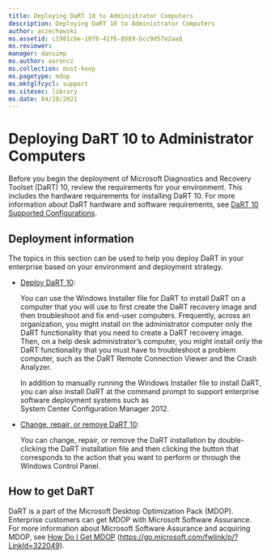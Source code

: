 ```yaml
---
title: Deploying DaRT 10 to Administrator Computers
description: Deploying DaRT 10 to Administrator Computers
author: aczechowski
ms.assetid: c1981cbe-10f8-41f6-8989-bcc9d57a2aa8
ms.reviewer: 
manager: dansimp
ms.author: aaroncz
ms.collection: must-keep
ms.pagetype: mdop
ms.mktglfcycl: support
ms.sitesec: library
ms.date: 04/20/2021
---
```


# Deploying DaRT 10 to Administrator Computers

Before you begin the deployment of Microsoft Diagnostics and Recovery Toolset (DaRT) 10, review the requirements for your environment. This includes the hardware requirements for installing DaRT 10. For more information about DaRT hardware and software requirements, see [DaRT 10 Supported Configurations](dart-10-supported-configurations.md).

## Deployment information

The topics in this section can be used to help you deploy DaRT in your enterprise based on your environment and deployment strategy.

- [Deploy DaRT 10](how-to-deploy-dart-10.md):

    You can use the Windows Installer file for DaRT to install DaRT on a computer that you will use to first create the DaRT recovery image and then troubleshoot and fix end-user computers. Frequently, across an organization, you might install on the administrator computer only the DaRT functionality that you need to create a DaRT recovery image. Then, on a help desk administrator’s computer, you might install only the DaRT functionality that you must have to troubleshoot a problem computer, such as the DaRT Remote Connection Viewer and the Crash Analyzer.

    In addition to manually running the Windows Installer file to install DaRT, you can also install DaRT at the command prompt to support enterprise software deployment systems such as System Center Configuration Manager 2012.

- [Change, repair, or remove DaRT 10](how-to-change-repair-or-remove-dart-10.md):

    You can change, repair, or remove the DaRT installation by double-clicking the DaRT installation file and then clicking the button that corresponds to the action that you want to perform or through the Windows Control Panel.

## How to get DaRT

DaRT is a part of the Microsoft Desktop Optimization Pack (MDOP). Enterprise customers can get MDOP with Microsoft Software Assurance. For more information about Microsoft Software Assurance and acquiring MDOP, see [How Do I Get MDOP](https://go.microsoft.com/fwlink/p/?LinkId=322049) (https://go.microsoft.com/fwlink/p/?LinkId=322049).
